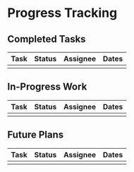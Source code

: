 # Progress Tracking

## Completed Tasks

| Task | Status | Assignee | Dates |
|------|--------|----------|-------|
|      |        |          |       |

## In-Progress Work

| Task | Status | Assignee | Dates |
|------|--------|----------|-------|
|      |        |          |       |

## Future Plans

| Task | Status | Assignee | Dates |
|------|--------|----------|-------|
|      |        |          |       |